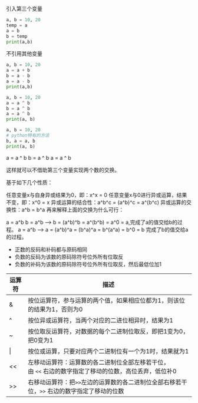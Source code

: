 引入第三个变量
```python 
a, b = 10, 20 
temp = a 
a = b 
b = temp 
print(a,b)
```

不引用其他变量
```python
a, b = 10, 20 
a = a + b 
b = a - b 
a = a - b
print(a,b)
```

```python 
a, b = 10, 20 
a = a ^ b 
b = a ^ b 
a = a ^ b 
print(a, b)
```

```python 
a, b = 10, 20
# python特有的方法
b, a = a, b 
print(a, b)
```

a = a ^ b 
b = a ^ b 
a = a ^ b 

这样就可以不借助第三个变量实现两个数的交换。

基于如下几个性质：

任意变量x与自身异或结果为0，即：x^x = 0
任意变量x与0进行异或运算，结果不变，即：x^0 = x
异或运算的结合性：a^b^c = (a^b)^c = a^(b^c)
异或运算的交换性：a^b = b^a
再来解释上面的交换为什么可行：

a = a^b
b = a^b --> b = (a^b)^b = a^(b^b) = a^0 = a,完成了a的值交给b的过程。
a = a^b --> a = (a^b)^a = (b^a)^a = b^(a^a) = b^0 = b 完成了b的值交给a的过程。

- 正数的反码和补码都与原码相同
- 负数的反码为该数的原码除符号位外所有位取反
- 负数的补码为该数的原码除符号位外所有位取反，然后最低位加1

|运算符|描述|
|---|---|
|&|按位运算符，参与运算的两个值，如果相应位都为1，则该位的结果为1，否则为0|
|^|按位异或运算符，当两个对应的二进位相异时，结果为1|
|~|按位取反运算符，对数据的每个二进制位取反，即把1变为0，把0变为1|
|\||按位或运算，只要对应两个二进制位有一个为1时，结果就为1|
|<<|左移动运算符：运算数的各二进制位全部左移若干位，由 `<<` 右边的数字指定了移动的位数，高位丢弃，低位补0|
|>>|右移动运算符：把`>>`左边的运算数的各二进制位全部右移若干位，`>>` 右边的数字指定了移动的位数|


